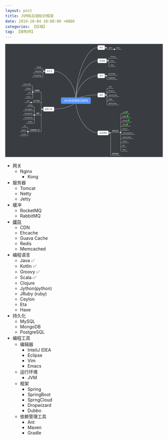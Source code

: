 ```yaml
---
layout: post
title: JVM系后端知识框架
date: 2019-10-04 10:00:00 +0800
categories: 【后端】
tag: 【架构师】
---
```



![/images/2019-10-04Jvm后端.png](/images/2019-10-04Jvm后端.png)

- 网关
    - Nginx
        - Kong
- 服务器
    - Tomcat
    - Netty
    - Jetty
- 缓冲
    - RocketMQ
    - RabbitMQ
- [缓存]((https://www.cnblogs.com/panchanggui/p/9503666.html))
    - CDN
    - Ehcache
    - Guava Cache
    - Redis
    - Memcached
- 编程语言
    - Java ✅
    - Kotlin ✅
    - Groovy ✅
    - Scala ✅
    - Clojure
    - Jython(python)
    - JRuby (ruby)
    - Ceylon
    - Eta
    - Haxe
- 持久化
    - MySQL
    - MongoDB
    - PostgreSQL
- 编程工具
    - 编辑器
        - InteliJ IDEA
        - Eclipse
        - Vim
        - Emacs
    - 运行环境
        - JVM
    - 框架
        - Spring
        - SpringBoot
        - SprngCloud
        - Dropwizard
        - Dubbo
    - 依赖管理工具
        - Ant
        - Maven
        - Gradle